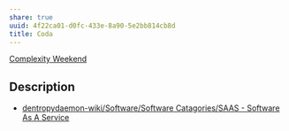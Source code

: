 ```yaml
---
share: true
uuid: 4f22ca01-d0fc-433e-8a90-5e2bb814cb8d
title: Coda
---
```

[Complexity Weekend](/undefined)

## Description

* [dentropydaemon-wiki/Software/Software Catagories/SAAS - Software As A Service](/undefined)